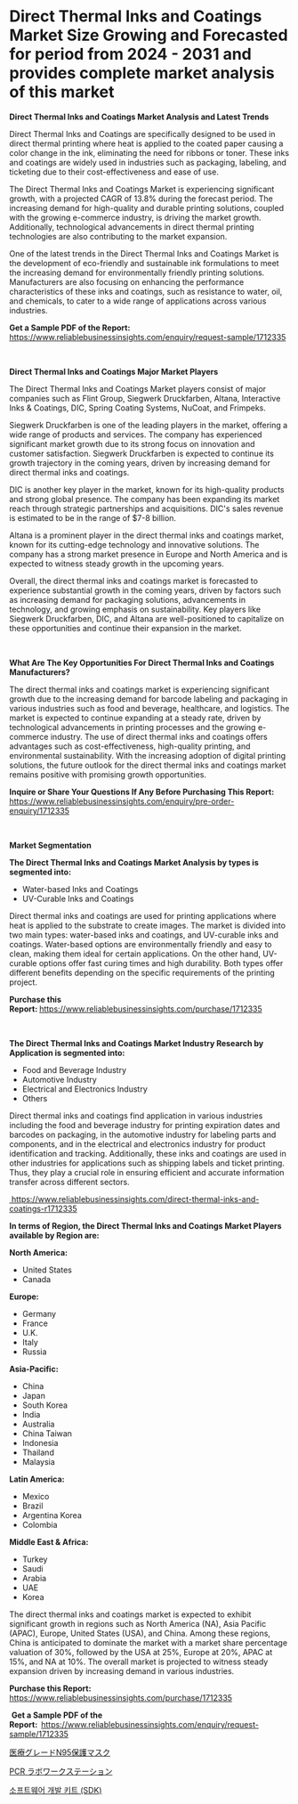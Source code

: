 <p><h1>Direct Thermal Inks and Coatings Market Size Growing and Forecasted for period from 2024 - 2031 and provides complete market analysis of this market</h1></p><p><strong>Direct Thermal Inks and Coatings Market Analysis and Latest Trends</strong></p>
<p><p>Direct Thermal Inks and Coatings are specifically designed to be used in direct thermal printing where heat is applied to the coated paper causing a color change in the ink, eliminating the need for ribbons or toner. These inks and coatings are widely used in industries such as packaging, labeling, and ticketing due to their cost-effectiveness and ease of use.</p><p>The Direct Thermal Inks and Coatings Market is experiencing significant growth, with a projected CAGR of 13.8% during the forecast period. The increasing demand for high-quality and durable printing solutions, coupled with the growing e-commerce industry, is driving the market growth. Additionally, technological advancements in direct thermal printing technologies are also contributing to the market expansion.</p><p>One of the latest trends in the Direct Thermal Inks and Coatings Market is the development of eco-friendly and sustainable ink formulations to meet the increasing demand for environmentally friendly printing solutions. Manufacturers are also focusing on enhancing the performance characteristics of these inks and coatings, such as resistance to water, oil, and chemicals, to cater to a wide range of applications across various industries.</p></p>
<p><strong>Get a Sample PDF of the Report:&nbsp;</strong> <a href="https://www.reliablebusinessinsights.com/enquiry/request-sample/1712335">https://www.reliablebusinessinsights.com/enquiry/request-sample/1712335</a></p>
<p>&nbsp;</p>
<p><strong>Direct Thermal Inks and Coatings Major Market Players</strong></p>
<p><p>The Direct Thermal Inks and Coatings Market players consist of major companies such as Flint Group, Siegwerk Druckfarben, Altana, Interactive Inks & Coatings, DIC, Spring Coating Systems, NuCoat, and Frimpeks. </p><p>Siegwerk Druckfarben is one of the leading players in the market, offering a wide range of products and services. The company has experienced significant market growth due to its strong focus on innovation and customer satisfaction. Siegwerk Druckfarben is expected to continue its growth trajectory in the coming years, driven by increasing demand for direct thermal inks and coatings.</p><p>DIC is another key player in the market, known for its high-quality products and strong global presence. The company has been expanding its market reach through strategic partnerships and acquisitions. DIC's sales revenue is estimated to be in the range of $7-8 billion.</p><p>Altana is a prominent player in the direct thermal inks and coatings market, known for its cutting-edge technology and innovative solutions. The company has a strong market presence in Europe and North America and is expected to witness steady growth in the upcoming years.</p><p>Overall, the direct thermal inks and coatings market is forecasted to experience substantial growth in the coming years, driven by factors such as increasing demand for packaging solutions, advancements in technology, and growing emphasis on sustainability. Key players like Siegwerk Druckfarben, DIC, and Altana are well-positioned to capitalize on these opportunities and continue their expansion in the market.</p></p>
<p>&nbsp;</p>
<p><strong>What Are The Key Opportunities For Direct Thermal Inks and Coatings Manufacturers?</strong></p>
<p><p>The direct thermal inks and coatings market is experiencing significant growth due to the increasing demand for barcode labeling and packaging in various industries such as food and beverage, healthcare, and logistics. The market is expected to continue expanding at a steady rate, driven by technological advancements in printing processes and the growing e-commerce industry. The use of direct thermal inks and coatings offers advantages such as cost-effectiveness, high-quality printing, and environmental sustainability. With the increasing adoption of digital printing solutions, the future outlook for the direct thermal inks and coatings market remains positive with promising growth opportunities.</p></p>
<p><strong>Inquire or Share Your Questions If Any Before Purchasing This Report:</strong> <a href="https://www.reliablebusinessinsights.com/enquiry/pre-order-enquiry/1712335">https://www.reliablebusinessinsights.com/enquiry/pre-order-enquiry/1712335</a></p>
<p>&nbsp;</p>
<p><strong>Market Segmentation</strong></p>
<p><strong>The Direct Thermal Inks and Coatings Market Analysis by types is segmented into:</strong></p>
<p><ul><li>Water-based Inks and Coatings</li><li>UV-Curable Inks and Coatings</li></ul></p>
<p><p>Direct thermal inks and coatings are used for printing applications where heat is applied to the substrate to create images. The market is divided into two main types: water-based inks and coatings, and UV-curable inks and coatings. Water-based options are environmentally friendly and easy to clean, making them ideal for certain applications. On the other hand, UV-curable options offer fast curing times and high durability. Both types offer different benefits depending on the specific requirements of the printing project.</p></p>
<p><strong>Purchase this Report:&nbsp;</strong><a href="https://www.reliablebusinessinsights.com/purchase/1712335">https://www.reliablebusinessinsights.com/purchase/1712335</a></p>
<p>&nbsp;</p>
<p><strong>The Direct Thermal Inks and Coatings Market Industry Research by Application is segmented into:</strong></p>
<p><ul><li>Food and Beverage Industry</li><li>Automotive Industry</li><li>Electrical and Electronics Industry</li><li>Others</li></ul></p>
<p><p>Direct thermal inks and coatings find application in various industries including the food and beverage industry for printing expiration dates and barcodes on packaging, in the automotive industry for labeling parts and components, and in the electrical and electronics industry for product identification and tracking. Additionally, these inks and coatings are used in other industries for applications such as shipping labels and ticket printing. Thus, they play a crucial role in ensuring efficient and accurate information transfer across different sectors.</p></p>
<p><a href="https://www.reliablebusinessinsights.com/direct-thermal-inks-and-coatings-r1712335">&nbsp;https://www.reliablebusinessinsights.com/direct-thermal-inks-and-coatings-r1712335</a></p>
<p><strong>In terms of Region, the Direct Thermal Inks and Coatings Market Players available by Region are:</strong></p>
<p>
    <p> <strong> North America: </strong>
        <ul>
            <li>United States</li>
            <li>Canada</li>
        </ul>
        </p> 
    <p> <strong> Europe: </strong>
        <ul>
            <li>Germany</li>
            <li>France</li>
            <li>U.K.</li>
            <li>Italy</li>
            <li>Russia</li>
        </ul>
        </p> 
    <p> <strong> Asia-Pacific: </strong>
        <ul>
            <li>China</li>
            <li>Japan</li>
            <li>South Korea</li>
            <li>India</li>
            <li>Australia</li>
            <li>China Taiwan</li>
            <li>Indonesia</li>
            <li>Thailand</li>
            <li>Malaysia</li>
        </ul>
        </p> 
    <p> <strong> Latin America: </strong>
        <ul>
            <li>Mexico</li>
            <li>Brazil</li>
            <li>Argentina Korea</li>
            <li>Colombia</li>
        </ul>
        </p> 
    <p> <strong> Middle East & Africa: </strong>
        <ul>
            <li>Turkey</li>
            <li>Saudi</li>
            <li>Arabia</li>
            <li>UAE</li>
            <li>Korea</li>
        </ul>
    </p>
    </p>
<p><p>The direct thermal inks and coatings market is expected to exhibit significant growth in regions such as North America (NA), Asia Pacific (APAC), Europe, United States (USA), and China. Among these regions, China is anticipated to dominate the market with a market share percentage valuation of 30%, followed by the USA at 25%, Europe at 20%, APAC at 15%, and NA at 10%. The overall market is projected to witness steady expansion driven by increasing demand in various industries.</p></p>
<p><strong>Purchase this Report: </strong><a href="https://www.reliablebusinessinsights.com/purchase/1712335">https://www.reliablebusinessinsights.com/purchase/1712335</a></p>
<p>&nbsp;<strong>Get a Sample PDF of the Report:&nbsp;&nbsp;</strong><a href="https://www.reliablebusinessinsights.com/enquiry/request-sample/1712335">https://www.reliablebusinessinsights.com/enquiry/request-sample/1712335</a></p>
<p><strong></strong></p>
<p><p><a href="https://github.com/laurenreichert/Market-Research-Report-List-2/blob/main/6451595127264.md">医療グレードN95保護マスク</a></p><p><a href="https://github.com/RodHoppe07/Market-Research-Report-List-2/blob/main/6085452127265.md">PCR ラボワークステーション</a></p><p><a href="https://medium.com/@jenniferstanley2022/%EC%86%8C%ED%94%84%ED%8A%B8%EC%9B%A8%EC%96%B4-%EA%B0%9C%EB%B0%9C-%ED%82%B7-sdk-%EC%8B%9C%EC%9E%A5%EC%9D%98-%EC%8B%AC%EC%B8%B5-%EB%B6%84%EC%84%9D-%ED%8A%B8%EB%A0%8C%EB%93%9C-%EC%8B%9C%EC%9E%A5-%EC%84%B8%EB%B6%84%ED%99%94-%EB%B0%8F-%EA%B2%BD%EC%9F%81-%EB%B6%84%EC%84%9D-ff556665db48">소프트웨어 개발 키트 (SDK)</a></p></p>